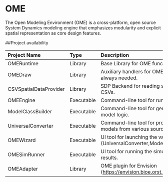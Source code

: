 # OME

The Open Modeling Environment (OME) is a cross-platform, open source System Dynamics modeling engine that emphasizes modularity and explicit spatial representation as core design features.

##Project availability

| Project Name           | Type      | Description                                                                 | Windows?   | Mac?       | Linux?     | 
| :--------------------- | :-------- | :-------------------------------------------------------------------------- | :---------:| :--------: | :--------: |
| OMERuntime             | Library   | Base Library for OME functionality.                                         | **Yes**    | **Yes**    | **Yes**    |
| OMEDraw                | Library   | Auxiliary handlers for OMERuntime that are not always needed.               | **Yes**    | **Yes**    | **Yes**    |
| CSVSpatialDataProvider | Library   | SDP Backend for reading spatial coverage data from CSVs.                    | **Yes**    | **Yes**    | **Yes**    |
| OMEEngine             | Executable | Command-line tool for running OME simulations.                              | **Yes**    | **Yes**    | **Yes**    |
| ModelClassBuilder     | Executable | Command-line tool for generating C++ code from model logic.                 | **Yes**    | **Yes**    | **Yes**    |
| UniversalConverter    | Executable | Command-line tool for producing OME-compatible models from various sources. | **Yes**    | **Yes**    | **Yes**    |
| OMEWizard             | Executable | UI tool for launching the various CLI tools (UniversalConverter,ModelClassBuilder,OMEEngine). | **Yes**    | **Yes**    | No    |
| OMESimRunner          | Executable | UI tool for running the simulation engine and viewing results. | **Yes**    | **Yes**    | No    |
| OMEAdapter            | Library    | OME plugin for Envision (https://envision.bioe.orst.edu). | **Yes**    | No    | No    |
